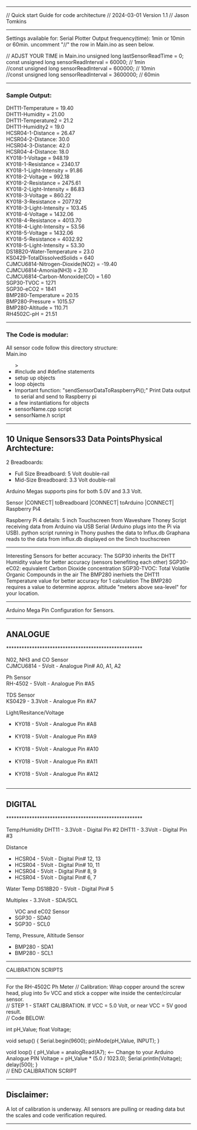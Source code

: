 

**********************************************************************
// Quick start Guide for code architecture
// 2024-03-01 Version 1.1
// Jason Tomkins
**********************************************************************

Settings available for: Serial Plotter Output frequency(time): 1min or 10min or 60min. uncomment "//" the row in Main.ino as seen below.

// ADJST YOUR TIME in Main.ino
unsigned long lastSensorReadTime = 0;<br>
const unsigned long sensorReadInterval = 60000; // 1min<br>
//const unsigned long sensorReadInterval = 600000; // 10min<br>
//const unsigned long sensorReadInterval = 3600000; // 60min<br>


**********************************************************************
<h3>Sample Output:</h3>

DHT11-Temperature = 19.40<br>
DHT11-Humidity = 21.00<br>
DHT11-Temperature2 = 21.2<br>
DHT11-Humidity2 = 19.0<br>
HCSR04-1-Distance = 26.47<br>
HCSR04-2-Distance: 30.0<br>
HCSR04-3-Distance: 42.0<br>
HCSR04-4-Distance: 18.0<br>
KY018-1-Voltage = 948.19<br>
KY018-1-Resistance = 2340.17<br>
KY018-1-Light-Intensity = 91.86<br>
KY018-2-Voltage = 992.18<br>
KY018-2-Resistance = 2475.61<br>
KY018-2-Light-Intensity = 86.83<br>
KY018-3-Voltage = 860.22<br>
KY018-3-Resistance = 2077.92<br>
KY018-3-Light-Intensity = 103.45<br>
KY018-4-Voltage = 1432.06<br>
KY018-4-Resistance = 4013.70<br>
KY018-4-Light-Intensity = 53.56<br>
KY018-5-Voltage = 1432.06<br>
KY018-5-Resistance = 4032.92<br>
KY018-5-Light-Intensity = 53.30<br>
DS18B20-Water-Temperature = 23.0<br>
KS0429-TotalDissolvedSolids = 640<br>
CJMCU6814-Nitrogen-Dioxide(NO2) = -19.40<br>
CJMCU6814-Amonia(NH3) = 2.10<br>
CJMCU6814-Carbon-Monoxide(CO) = 1.60<br>
SGP30-TVOC = 1271<br>
SGP30-eCO2 = 1841<br>
BMP280-Temperature = 20.15<br>
BMP280-Pressure = 1015.57<br>
BMP280-Altitude = 110.71<br>
RH4502C-pH = 21.51<br>

**********************************************************************

<h3>The Code is modular:</h3>
All sensor code follow this directory structure:<br>
	Main.ino
  <ul>>
	<li>#include and #define statements</li>
	<li>setup up objects</li>
	<li>loop objects</li>
	<li>Important function: "sendSensorDataToRaspberryPi();" Print Data output to serial and send to Raspberry pi</li>
	<li>a few instantiations for objects</li>
	<li>sensorName.cpp script</li>
	<li>sensorName.h script</li>
  </ul>


**********************************************************************

<h2>10 Unique Sensors</h2)
<h2>33 Data Points</h2)

<h3>Physical Archtecture:</h3>
2 Breadboards:<br>
<ul>
<li>Full Size Breadboard: 5 Volt double-rail</li>
<li>Mid-Size Breadboard: 3.3 Volt double-rail</li>
</ul>
Arduino Megas supports pins for both 5.0V and 3.3 Volt.

Sensor |CONNECT| toBreadboard |CONNECT| toArduino |CONNECT| Raspberry Pi4

Raspberry Pi 4 details:
	5 inch Touchscreen from Waveshare
	Thoney Script receiving data from Arduino via USB Serial (Arduino plugs into the Pi via USB).
	python script running in Thony pushes the data to Influx.db
	Graphana reads to the data from influx.db displayed on the 5inch touchscreen

**********************************************************************
Interesting Sensors for better accuracy:
	The SGP30 inherits the DHTT Humidity value for better accuracy (sensors benefiting each other)
		SGP30-eC02: equivalent Carbon Dioxide concentration
		SGP30-TVOC: Total Volatile Organic Compounds in the air
	The BMP280 inerhiets the DHT11 Temperature value for better accuracy for 1 calculation
	The BMP280 requires a value to determine approx. altitude "meters above sea-level" for your location.
	
**********************************************************************
Arduino Mega Pin Configuration for Sensors.


*****************************************************
<h2>ANALOGUE</h2>
*****************************************************

N02, NH3 and CO Sensor<br>
CJMCU6814 - 5Volt - Analogue Pin# A0, A1, A2<br>

Ph Sensor<br>
RH-4502 - 5Volt - Analogue Pin #A5<br>

TDS Sensor<br>
KS0429 - 3.3Volt - Analogue Pin #A7<br>

Light/Resitance/Voltage<br>
<ul>
<li>KY018 - 5Volt - Analogue Pin #A8</li><br>
<li>KY018 - 5Volt - Analogue Pin #A9</li><br>
<li>KY018 - 5Volt - Analogue Pin #A10</li><br>
<li>KY018 - 5Volt - Analogue Pin #A11</li><br>
<li>KY018 - 5Volt - Analogue Pin #A12</li><br>
</ul>

*****************************************************
<h2>DIGITAL</h2>
*****************************************************

Temp/Humidity
DHT11 - 3.3Volt - Digital Pin #2
DHT11 - 3.3Volt - Digital Pin #3

Distance
<ul>
<li>HCSR04 - 5Volt - Digital Pin# 12, 13</li>
<li>HCSR04 - 5Volt - Digital Pin# 10, 11</li>
<li>HCSR04 - 5Volt - Digital Pin# 8, 9</li>
<li>HCSR04 - 5Volt - Digital Pin# 6, 7</li>
</ul>

Water Temp
DS18B20 - 5Volt - Digital Pin# 5<br>

Multiplex - 3.3Volt - SDA/SCL<br>
<ul>
VOC and eC02 Sensor
<li>SGP30 - SDA0
<li>SGP30 - SCL0
</ul>

Temp, Pressure, Altitude Sensor <br>
<ul>
<li>BMP280 - SDA1</li>
<li>BMP280 - SCL1</li>
</ul>

**********************************************************************
CALIBRATION SCRIPTS
**********************************************************************

For the RH-4502C Ph Meter
// Calibration: Wrap copper around the screw head, plug into 5v VCC and stick a copper wite inside the center/circular sensor.<br>
// STEP 1 - START CALIBRATION. If VCC = 5.0 Volt, or near VCC = 5V good result.<br>
// Code BELOW:<br>


int pH_Value; 
float Voltage;

void setup() 
  { 
    Serial.begin(9600);
    pinMode(pH_Value, INPUT); 
 } 
 
void loop() 
 { 
   pH_Value = analogRead(A7); <-- Change to your Arduino Analogue PIN
   Voltage = pH_Value * (5.0 / 1023.0); 
   Serial.println(Voltage); 
   delay(500); 
 }
 <br>
// END CALIBRATION SCRIPT

**********************************************************************

<h2>Disclaimer:</h2>

A lot of calibration is underway. All sensors are pulling or reading data but the scales and code verification required.

**********************************************************************


